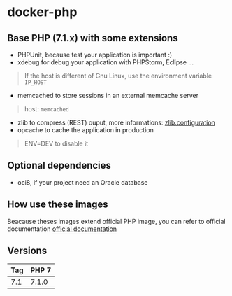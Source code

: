 # docker-php

## Base PHP (7.1.x) with some extensions

- PHPUnit, because test your application is important :)
- xdebug for debug your application with PHPStorm, Eclipse ...
> If the host is different of Gnu Linux, use the environment variable `IP_HOST`
- memcached to store sessions in an external memcache server
> host: `memcached`
- zlib to compress (REST) ouput, more informations: [zlib.configuration](http://php.net/manual/en/zlib.configuration.php#ini.zlib.output-compression)  
- opcache to cache the application in production
> ENV=DEV to disable it



## Optional dependencies

- oci8, if your project need an Oracle database

## How use these images
Beacause theses images extend official PHP image, you can refer to official documentation [official documentation](https://hub.docker.com/_/php/) 

## Versions
| Tag | PHP 7 
|-----|-------
| 7.1 | 7.1.0
